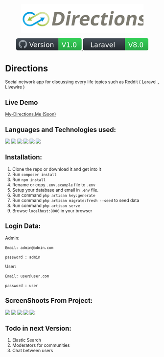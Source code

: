 <p align="center">
    <img src="public/Directions_logo.svg" width="400" alt="logo"/>
</p>

<p align="center">
    <a href="https://www.my-directions.me">
        <img src="public/version-badge.svg" alt="Version" />
    </a>
    <a href="https://www.laravel.com/">
        <img src="public/laravel-version.svg" alt="Laravel" />
    </a>
</p>

# Directions

Social network app for discussing every life topics such as Reddit ( Laravel , Livewire )

## Live Demo

<a href="https://www.my-directions.me/"> My-Directions.Me (Soon) </a>

## Languages and Technologies used:  

<p align="left">
    <img height="25" src="https://cdn.cdnlogo.com/logos/h/90/html-5.svg">  
    <img height="21" src="https://cdn.cdnlogo.com/logos/c/18/css.svg"> 
    <img height="20" src="https://cdn.cdnlogo.com/logos/t/58/tailwindcss.svg">
    <img height="24" src="https://cdn.cdnlogo.com/logos/l/23/laravel.svg"> 
    <img height="25" src="https://laracasts.com/images/topics/icons/livewire-logo.svg">
    <img height="26" src="https://cdn.cdnlogo.com/logos/m/47/mysql.svg">
</p>

## Installation:

1. Clone the repo or download it and get into it
2. Run `composer install`
3. Run `npm install`
4. Rename or copy `.env.example` file to `.env`
5. Setup your database and email in `.env` file.
6. Run command `php artisan key:generate`
7. Run command `php artisan migrate:fresh --seed` to seed data
8. Run command `php artisan serve`
9. Browse `localhost:8000` in your browser

## Login Data: 

Admin:

`Email: admin@admin.com`

`password : admin`

User:

`Email: user@user.com`

`password : user`

## ScreenShoots From Project: 

<img src="https://i.imgur.com/24FyhLf.jpg" width="300px"> 

<img src="https://i.imgur.com/8MkG3tg.jpg" width="300px"> 

<img src="https://i.imgur.com/FhxiBHI.jpg" width="300px"> 

<img src="https://i.imgur.com/DCmi2Z1.jpg" width="300px"> 

<img src="https://i.imgur.com/2gOqDhY.jpg" width="300px"> 

## Todo in next Version:

1. Elastic Search
2. Moderators for communities
3. Chat between users